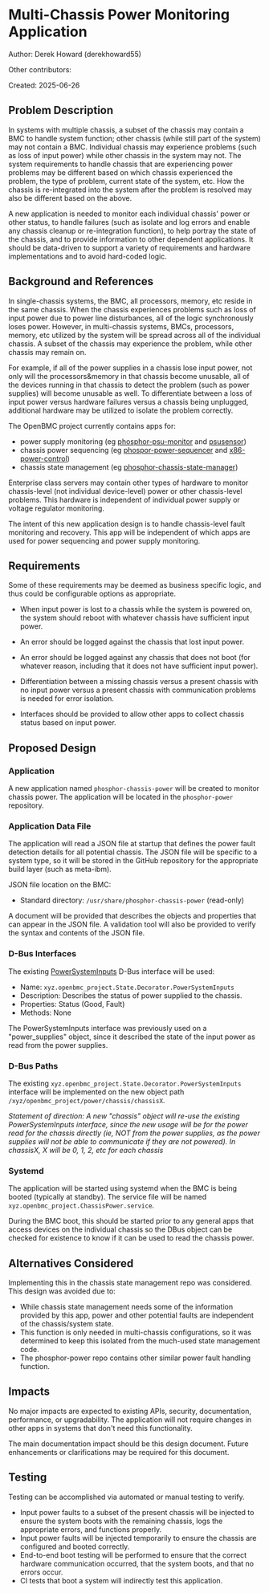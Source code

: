 ﻿# Multi-Chassis Power Monitoring Application  
Author: Derek Howard (derekhoward55)

Other contributors: 

Created: 2025-06-26

## Problem Description  
In systems with multiple chassis, a subset of the chassis may contain a BMC to handle system function; other chassis (while still part of the system) may not contain a BMC.  Individual chassis may experience problems (such as loss of input power) while other chassis in the system may not.  The system requirements to handle chassis that are experiencing power problems may be different based on which chassis experienced the problem, the type of problem, current state of the system, etc.  How the chassis is re-integrated into the system after the problem is resolved may also be different based on the above. 

A new application is needed to monitor each individual chassis' power or other status, to handle failures (such as isolate and log errors and enable any chassis cleanup or re-integration function), to help portray the state of the chassis, and to provide information to other dependent applications. It should be data-driven to support a variety of requirements and hardware implementations and to avoid hard-coded logic.

## Background and References  
In single-chassis systems, the BMC, all processors, memory, etc reside in the same chassis.  When the chassis experiences problems such as loss of input power due to power line disturbances, all of the logic synchronously loses power.  However, in multi-chassis systems, BMCs, processors, memory, etc utilized by the system will be spread across all of the individual chassis.  A subset of the chassis may experience the problem, while other chassis may remain on.  

For example, if all of the power supplies in a chassis lose input power, not only will the processors&memory in that chassis become unusable, all of the devices running in that chassis to detect the problem (such as power supplies) will become unusable as well.  To differentiate between a loss of input power versus hardware failures versus a chassis being unplugged, additional hardware may be utilized to isolate the problem correctly.

The OpenBMC project currently contains apps for:
- power supply monitoring (eg [phosphor-psu-monitor][1] and [psusensor][2]) 
- chassis power sequencing (eg [phospor-power-sequencer][3] and [x86-power-control][4])
- chassis state management (eg [phosphor-chassis-state-manager][5])

Enterprise class servers may contain other types of hardware to monitor chassis-level (not individual device-level) power or other chassis-level problems.  This hardware is independent of individual power supply or voltage regulator monitoring.

The intent of this new application design is to handle chassis-level fault monitoring and recovery.  This app will be independent of which apps are used for power sequencing and power supply monitoring.

## Requirements  
Some of these requirements may be deemed as business specific logic, and thus could be configurable options as appropriate.

-   When input power is lost to a chassis while the system is powered on, the system should reboot with whatever chassis have sufficient input power. 
    
-  An error should be logged against the chassis that lost input power.
    
-  An error should be logged against any chassis that does not boot (for whatever reason, including that it does not have sufficient input power).
        
-  Differentiation between a missing chassis versus a present chassis with no input power versus a present chassis with communication problems is needed for error isolation.

-  Interfaces should be provided to allow other apps to collect chassis status based on input power.

## Proposed Design  

### Application

A new application named `phosphor-chassis-power` will be created to monitor chassis power. The application will be located in the `phosphor-power` repository.

### Application Data File

The application will read a JSON file at startup that defines the power fault detection details for all potential chassis. The JSON file will be specific to a system type, so it will be stored in the GitHub repository for the appropriate build layer (such
as meta-ibm).

JSON file location on the BMC:

- Standard directory: `/usr/share/phosphor-chassis-power` (read-only)

A document will be provided that describes the objects and properties that can appear in the JSON file. A validation tool will also be provided to verify the syntax and contents of the JSON file.

### D-Bus Interfaces

The existing [PowerSystemInputs][6] D-Bus interface will be used:

- Name: `xyz.openbmc_project.State.Decorator.PowerSystemInputs`
- Description: Describes the status of power supplied to the chassis.
- Properties: Status (Good, Fault)
- Methods: None

The PowerSystemInputs interface was previously used on a "power_supplies" object, since it described the state of the input power as read from the power supplies.

### D-Bus Paths

The existing `xyz.openbmc_project.State.Decorator.PowerSystemInputs` interface will be implemented on the new object path `/xyz/openbmc_project/power/chassis/chassisX`.

_Statement of direction: A new "chassis" object will re-use the existing PowerSystemInputs interface, since the new usage will be for the power read for the chassis directly (ie, NOT from the power supplies, as the power supplies will not be able to communicate if they are not powered). In chassisX, X will be 0, 1, 2, etc for each chassis_

### Systemd

The application will be started using systemd when the BMC is being booted (typically at standby). The service file will be named `xyz.openbmc_project.ChassisPower.service`.

During the BMC boot, this should be started prior to any general apps that access devices on the individual chassis so the DBus object can be checked for existence to know if it can be used to read the chassis power.

## Alternatives Considered  
Implementing this in the chassis state management repo was
considered. This design was avoided due to:

- While chassis state management needs some of the information provided by this app, power and other potential faults are independent of the chassis/system state.
- This function is only needed in multi-chassis configurations, so it was determined to keep this isolated from the much-used state management code.
- The phosphor-power repo contains other similar power fault handling function.

## Impacts  
No major impacts are expected to existing APIs, security, documentation, performance, or upgradability.  The application will not require changes in other apps in systems that don't need this functionality.

The main documentation impact should be this design document. Future enhancements or clarifications may be required for this document.

## Testing  
Testing can be accomplished via automated or manual testing to verify.
- Input power faults to a subset of the present chassis will be injected to ensure the system boots with the remaining chassis, logs the appropriate errors, and functions properly.
- Input power faults will be injected temporarily to ensure the chassis are configured and booted correctly.
- End-to-end boot testing will be performed to ensure that the correct hardware communication occurred, that the system boots, and that no errors occur.
-  CI tests that boot a system will indirectly test this application.

[1]: https://github.com/openbmc/phosphor-power/tree/master/phosphor-power-supply
[2]: https://github.com/openbmc/dbus-sensors/tree/master/src/psu
[3]: https://github.com/openbmc/phosphor-power/tree/master/phosphor-power-sequencer
[4]: https://github.com/openbmc/x86-power-control
[5]: https://github.com/openbmc/phosphor-state-manager
[6]: https://github.com/openbmc/phosphor-dbus-interfaces/blob/master/yaml/xyz/openbmc_project/State/Decorator/PowerSystemInputs.interface.yaml
